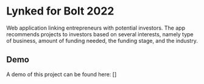 # Lynked for Bolt 2022

Web application linking entrepreneurs with potential investors. 
The app recommends projects to investors based on several interests, namely type of business, 
amount of funding needed, the funding stage, and the industry. 

## Demo

A demo of this project can be found here: []

